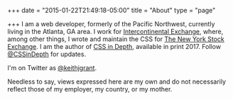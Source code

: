 +++
date = "2015-01-22T21:49:18-05:00"
title = "About"
type = "page"

+++
I am a web developer, formerly of the Pacific Northwest, currently living in the Atlanta, GA area.  I work for <a href="https://theice.com">Intercontinental Exchange</a>, where, among other things, I wrote and maintain the CSS for <a href="https://nyse.com">The New York Stock Exchange</a>.  I am the author of <a href="https://manning.com/books/css-in-depth">CSS in Depth</a>, available in print 2017. Follow <a href="https://twitter.com/CSSinDepth">@CSSinDepth</a> for updates.

I'm on Twitter as <a href="https://twitter.com/keithjgrant" rel="me">@keithjgrant</a>.

Needless to say, views expressed here are my own and do not necessarily reflect those of my employer, my country, or my mother.
